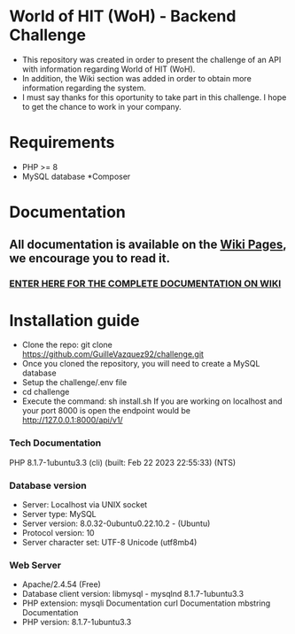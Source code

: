 # World of HIT (WoH) - Backend Challenge
* This repository was created in order to present the challenge of an API with information regarding World of HIT (WoH).
* In addition, the Wiki section was added in order to obtain more information regarding the system.
* I must say thanks for this oportunity to take part in this challenge. I hope to get the chance to work in your company.

# Requirements
* PHP >= 8
* MySQL database
*Composer

# Documentation
## All documentation is available on the [Wiki Pages](https://github.com/GuilleVazquez92/challenge/wiki), we encourage you to read it.

### [ENTER HERE FOR THE COMPLETE DOCUMENTATION ON WIKI](https://github.com/GuilleVazquez92/challenge/wiki)

# Installation guide
* Clone the repo: git clone https://github.com/GuilleVazquez92/challenge.git
* Once you cloned the repository, you will need to create a MySQL database
* Setup the challenge/.env file
* cd challenge
* Execute the command: sh install.sh If you are working on localhost and your port 8000 is open the endpoint would be http://127.0.0.1:8000/api/v1/

### Tech Documentation
PHP 8.1.7-1ubuntu3.3 (cli) (built: Feb 22 2023 22:55:33) (NTS)

### Database version
* Server: Localhost via UNIX socket
* Server type: MySQL
* Server version: 8.0.32-0ubuntu0.22.10.2 - (Ubuntu)
* Protocol version: 10
* Server character set: UTF-8 Unicode (utf8mb4)

### Web Server
* Apache/2.4.54 (Free)
* Database client version: libmysql - mysqlnd 8.1.7-1ubuntu3.3
* PHP extension: mysqli Documentation curl Documentation mbstring Documentation
* PHP version: 8.1.7-1ubuntu3.3
